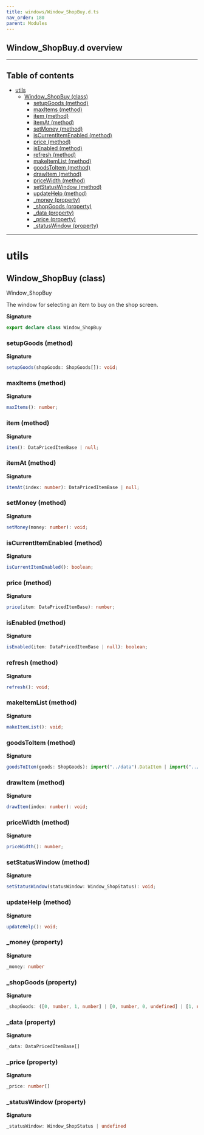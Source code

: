 ```yaml
---
title: windows/Window_ShopBuy.d.ts
nav_order: 180
parent: Modules
---
```


## Window_ShopBuy.d overview

---

<h2 class="text-delta">Table of contents</h2>

- [utils](#utils)
  - [Window_ShopBuy (class)](#window_shopbuy-class)
    - [setupGoods (method)](#setupgoods-method)
    - [maxItems (method)](#maxitems-method)
    - [item (method)](#item-method)
    - [itemAt (method)](#itemat-method)
    - [setMoney (method)](#setmoney-method)
    - [isCurrentItemEnabled (method)](#iscurrentitemenabled-method)
    - [price (method)](#price-method)
    - [isEnabled (method)](#isenabled-method)
    - [refresh (method)](#refresh-method)
    - [makeItemList (method)](#makeitemlist-method)
    - [goodsToItem (method)](#goodstoitem-method)
    - [drawItem (method)](#drawitem-method)
    - [priceWidth (method)](#pricewidth-method)
    - [setStatusWindow (method)](#setstatuswindow-method)
    - [updateHelp (method)](#updatehelp-method)
    - [\_money (property)](#_money-property)
    - [\_shopGoods (property)](#_shopgoods-property)
    - [\_data (property)](#_data-property)
    - [\_price (property)](#_price-property)
    - [\_statusWindow (property)](#_statuswindow-property)

---

# utils

## Window_ShopBuy (class)

Window_ShopBuy

The window for selecting an item to buy on the shop screen.

**Signature**

```ts
export declare class Window_ShopBuy
```

### setupGoods (method)

**Signature**

```ts
setupGoods(shopGoods: ShopGoods[]): void;
```

### maxItems (method)

**Signature**

```ts
maxItems(): number;
```

### item (method)

**Signature**

```ts
item(): DataPricedItemBase | null;
```

### itemAt (method)

**Signature**

```ts
itemAt(index: number): DataPricedItemBase | null;
```

### setMoney (method)

**Signature**

```ts
setMoney(money: number): void;
```

### isCurrentItemEnabled (method)

**Signature**

```ts
isCurrentItemEnabled(): boolean;
```

### price (method)

**Signature**

```ts
price(item: DataPricedItemBase): number;
```

### isEnabled (method)

**Signature**

```ts
isEnabled(item: DataPricedItemBase | null): boolean;
```

### refresh (method)

**Signature**

```ts
refresh(): void;
```

### makeItemList (method)

**Signature**

```ts
makeItemList(): void;
```

### goodsToItem (method)

**Signature**

```ts
goodsToItem(goods: ShopGoods): import("../data").DataItem | import("../data").DataWeapon | import("../data").DataArmor | null;
```

### drawItem (method)

**Signature**

```ts
drawItem(index: number): void;
```

### priceWidth (method)

**Signature**

```ts
priceWidth(): number;
```

### setStatusWindow (method)

**Signature**

```ts
setStatusWindow(statusWindow: Window_ShopStatus): void;
```

### updateHelp (method)

**Signature**

```ts
updateHelp(): void;
```

### \_money (property)

**Signature**

```ts
_money: number
```

### \_shopGoods (property)

**Signature**

```ts
_shopGoods: ([0, number, 1, number] | [0, number, 0, undefined] | [1, number, 1, number] | [1, number, 0, undefined] | [2, number, 1, number] | [2, number, 0, undefined])[]
```

### \_data (property)

**Signature**

```ts
_data: DataPricedItemBase[]
```

### \_price (property)

**Signature**

```ts
_price: number[]
```

### \_statusWindow (property)

**Signature**

```ts
_statusWindow: Window_ShopStatus | undefined
```
